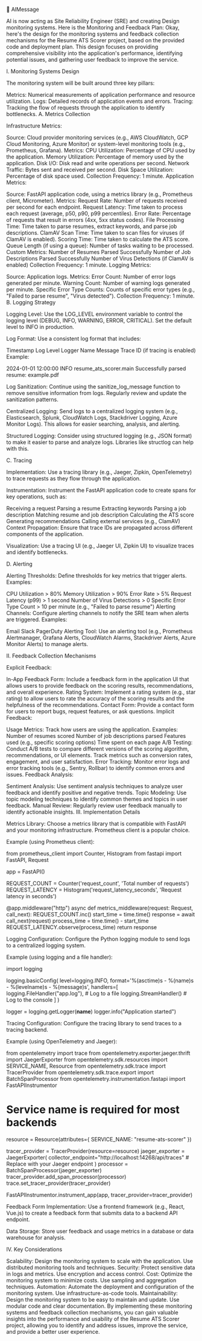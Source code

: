 🤖 AIMessage

AI is now acting as Site Reliability Engineer (SRE) and creating Design monitoring systems. Here is the Monitoring and Feedback Plan: Okay, here's the design for the monitoring systems and feedback collection mechanisms for the Resume ATS Scorer project, based on the provided code and deployment plan. This design focuses on providing comprehensive visibility into the application's performance, identifying potential issues, and gathering user feedback to improve the service.

I. Monitoring Systems Design

The monitoring system will be built around three key pillars:

Metrics: Numerical measurements of application performance and resource utilization.
Logs: Detailed records of application events and errors.
Tracing: Tracking the flow of requests through the application to identify bottlenecks.
A. Metrics Collection

Infrastructure Metrics:

Source: Cloud provider monitoring services (e.g., AWS CloudWatch, GCP Cloud Monitoring, Azure Monitor) or system-level monitoring tools (e.g., Prometheus, Grafana).
Metrics:
CPU Utilization: Percentage of CPU used by the application.
Memory Utilization: Percentage of memory used by the application.
Disk I/O: Disk read and write operations per second.
Network Traffic: Bytes sent and received per second.
Disk Space Utilization: Percentage of disk space used.
Collection Frequency: 1 minute.
Application Metrics:

Source: FastAPI application code, using a metrics library (e.g., Prometheus client, Micrometer).
Metrics:
Request Rate: Number of requests received per second for each endpoint.
Request Latency: Time taken to process each request (average, p50, p90, p99 percentiles).
Error Rate: Percentage of requests that result in errors (4xx, 5xx status codes).
File Processing Time: Time taken to parse resumes, extract keywords, and parse job descriptions.
ClamAV Scan Time: Time taken to scan files for viruses (if ClamAV is enabled).
Scoring Time: Time taken to calculate the ATS score.
Queue Length (if using a queue): Number of tasks waiting to be processed.
Custom Metrics:
Number of Resumes Parsed Successfully
Number of Job Descriptions Parsed Successfully
Number of Virus Detections (if ClamAV is enabled)
Collection Frequency: 1 minute.
Logging Metrics:

Source: Application logs.
Metrics:
Error Count: Number of error logs generated per minute.
Warning Count: Number of warning logs generated per minute.
Specific Error Type Counts: Counts of specific error types (e.g., "Failed to parse resume", "Virus detected").
Collection Frequency: 1 minute.
B. Logging Strategy

Logging Level: Use the LOG_LEVEL environment variable to control the logging level (DEBUG, INFO, WARNING, ERROR, CRITICAL). Set the default level to INFO in production.

Log Format: Use a consistent log format that includes:

Timestamp
Log Level
Logger Name
Message
Trace ID (if tracing is enabled)
Example:

2024-01-01 12:00:00 INFO resume_ats_scorer.main Successfully parsed resume: example.pdf

Log Sanitization: Continue using the sanitize_log_message function to remove sensitive information from logs. Regularly review and update the sanitization patterns.

Centralized Logging: Send logs to a centralized logging system (e.g., Elasticsearch, Splunk, CloudWatch Logs, Stackdriver Logging, Azure Monitor Logs). This allows for easier searching, analysis, and alerting.

Structured Logging: Consider using structured logging (e.g., JSON format) to make it easier to parse and analyze logs. Libraries like structlog can help with this.

C. Tracing

Implementation: Use a tracing library (e.g., Jaeger, Zipkin, OpenTelemetry) to trace requests as they flow through the application.

Instrumentation: Instrument the FastAPI application code to create spans for key operations, such as:

Receiving a request
Parsing a resume
Extracting keywords
Parsing a job description
Matching resume and job description
Calculating the ATS score
Generating recommendations
Calling external services (e.g., ClamAV)
Context Propagation: Ensure that trace IDs are propagated across different components of the application.

Visualization: Use a tracing UI (e.g., Jaeger UI, Zipkin UI) to visualize traces and identify bottlenecks.

D. Alerting

Alerting Thresholds: Define thresholds for key metrics that trigger alerts. Examples:

CPU Utilization > 80%
Memory Utilization > 90%
Error Rate > 5%
Request Latency (p99) > 1 second
Number of Virus Detections > 0
Specific Error Type Count > 10 per minute (e.g., "Failed to parse resume")
Alerting Channels: Configure alerting channels to notify the SRE team when alerts are triggered. Examples:

Email
Slack
PagerDuty
Alerting Tool: Use an alerting tool (e.g., Prometheus Alertmanager, Grafana Alerts, CloudWatch Alarms, Stackdriver Alerts, Azure Monitor Alerts) to manage alerts.

II. Feedback Collection Mechanisms

Explicit Feedback:

In-App Feedback Form: Include a feedback form in the application UI that allows users to provide feedback on the scoring results, recommendations, and overall experience.
Rating System: Implement a rating system (e.g., star rating) to allow users to rate the accuracy of the scoring results and the helpfulness of the recommendations.
Contact Form: Provide a contact form for users to report bugs, request features, or ask questions.
Implicit Feedback:

Usage Metrics: Track how users are using the application. Examples:
Number of resumes scored
Number of job descriptions parsed
Features used (e.g., specific scoring options)
Time spent on each page
A/B Testing: Conduct A/B tests to compare different versions of the scoring algorithm, recommendations, or UI elements. Track metrics such as conversion rates, engagement, and user satisfaction.
Error Tracking: Monitor error logs and error tracking tools (e.g., Sentry, Rollbar) to identify common errors and issues.
Feedback Analysis:

Sentiment Analysis: Use sentiment analysis techniques to analyze user feedback and identify positive and negative trends.
Topic Modeling: Use topic modeling techniques to identify common themes and topics in user feedback.
Manual Review: Regularly review user feedback manually to identify actionable insights.
III. Implementation Details

Metrics Library: Choose a metrics library that is compatible with FastAPI and your monitoring infrastructure. Prometheus client is a popular choice.

Example (using Prometheus client):

from prometheus_client import Counter, Histogram
from fastapi import FastAPI, Request

app = FastAPI()

REQUEST_COUNT = Counter('request_count', 'Total number of requests')
REQUEST_LATENCY = Histogram('request_latency_seconds', 'Request latency in seconds')

@app.middleware("http")
async def metrics_middleware(request: Request, call_next):
    REQUEST_COUNT.inc()
    start_time = time.time()
    response = await call_next(request)
    process_time = time.time() - start_time
    REQUEST_LATENCY.observe(process_time)
    return response

Logging Configuration: Configure the Python logging module to send logs to a centralized logging system.

Example (using logging and a file handler):

import logging

logging.basicConfig(
    level=logging.INFO,
    format='%(asctime)s - %(name)s - %(levelname)s - %(message)s',
    handlers=[
        logging.FileHandler("app.log"),  # Log to a file
        logging.StreamHandler()         # Log to the console
    ]
)

logger = logging.getLogger(__name__)
logger.info("Application started")

Tracing Configuration: Configure the tracing library to send traces to a tracing backend.

Example (using OpenTelemetry and Jaeger):

from opentelemetry import trace
from opentelemetry.exporter.jaeger.thrift import JaegerExporter
from opentelemetry.sdk.resources import SERVICE_NAME, Resource
from opentelemetry.sdk.trace import TracerProvider
from opentelemetry.sdk.trace.export import BatchSpanProcessor
from opentelemetry.instrumentation.fastapi import FastAPIInstrumentor

# Service name is required for most backends
resource = Resource(attributes={
    SERVICE_NAME: "resume-ats-scorer"
})

tracer_provider = TracerProvider(resource=resource)
jaeger_exporter = JaegerExporter(
    collector_endpoint="http://localhost:14268/api/traces"  # Replace with your Jaeger endpoint
)
processor = BatchSpanProcessor(jaeger_exporter)
tracer_provider.add_span_processor(processor)
trace.set_tracer_provider(tracer_provider)

FastAPIInstrumentor.instrument_app(app, tracer_provider=tracer_provider)

Feedback Form Implementation: Use a frontend framework (e.g., React, Vue.js) to create a feedback form that submits data to a backend API endpoint.

Data Storage: Store user feedback and usage metrics in a database or data warehouse for analysis.

IV. Key Considerations

Scalability: Design the monitoring system to scale with the application. Use distributed monitoring tools and techniques.
Security: Protect sensitive data in logs and metrics. Use encryption and access control.
Cost: Optimize the monitoring system to minimize costs. Use sampling and aggregation techniques.
Automation: Automate the deployment and configuration of the monitoring system. Use infrastructure-as-code tools.
Maintainability: Design the monitoring system to be easy to maintain and update. Use modular code and clear documentation.
By implementing these monitoring systems and feedback collection mechanisms, you can gain valuable insights into the performance and usability of the Resume ATS Scorer project, allowing you to identify and address issues, improve the service, and provide a better user experience.


